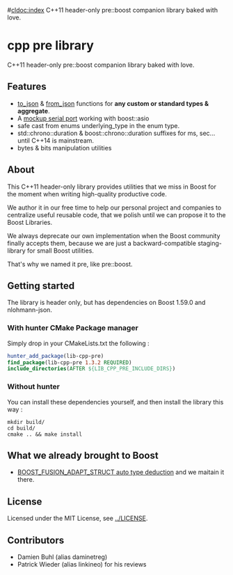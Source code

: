 #<cldoc:index>
C++11 header-only pre::boost companion library baked with love.

# cpp pre library 
C++11 header-only pre::boost companion library baked with love.

## Features

  * [to\_json](#pre::json/pre::json::to_json) & [from\_json](#pre::json/pre::json::to_json) functions for **any custom or standard types & aggregate**.
  * A [mockup serial port](#boost::asio::mockup_serial_port_service) working with boost::asio
  * safe cast from enums underlying\_type in the enum type.
  * std::chrono::duration & boost::chrono::duration suffixes for ms, sec... until C++14 is mainstream.
  * bytes & bits manipulation utilities

## About
This C++11 header-only library provides utilities that we miss in Boost for the moment when writing high-quality productive code.

We author it in our free time to help our personal project and companies to centralize useful reusable code, that we polish until we can propose it to the Boost Libraries.

We always deprecate our own implementation when the Boost community finally accepts them, because we are just a backward-compatible staging-library for small Boost utilities. 

That's why we named it pre, like pre::boost.

## Getting started
The library is header only, but has dependencies on Boost 1.59.0 and nlohmann-json.

### With hunter CMake Package manager
Simply drop in your CMakeLists.txt the following : 
```cmake
hunter_add_package(lib-cpp-pre)
find_package(lib-cpp-pre 1.3.2 REQUIRED)
include_directories(AFTER ${LIB_CPP_PRE_INCLUDE_DIRS})
```

### Without hunter
You can install these dependencies yourself, and then install the library this way : 
```shell
mkdir build/
cd build/
cmake .. && make install
```

## What we already brought to Boost

- [BOOST\_FUSION\_ADAPT\_STRUCT auto type deduction](http://www.boost.org/doc/libs/release/libs/fusion/doc/html/fusion/adapted/adapt_struct.html) and we maitain it there.

## License
Licensed under the MIT License, see [../LICENSE](LICENSE).

## Contributors

- Damien Buhl (alias daminetreg)
- Patrick Wieder (alias linkineo) for his reviews
